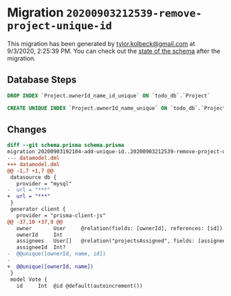 # Migration `20200903212539-remove-project-unique-id`

This migration has been generated by tylor.kolbeck@gmail.com at 9/3/2020, 2:25:39 PM.
You can check out the [state of the schema](./schema.prisma) after the migration.

## Database Steps

```sql
DROP INDEX `Project.ownerId_name_id_unique` ON `todo_db`.`Project`

CREATE UNIQUE INDEX `Project.ownerId_name_unique` ON `todo_db`.`Project`(`ownerId`, `name`)
```

## Changes

```diff
diff --git schema.prisma schema.prisma
migration 20200903192104-add-unique-id..20200903212539-remove-project-unique-id
--- datamodel.dml
+++ datamodel.dml
@@ -1,7 +1,7 @@
 datasource db {
   provider = "mysql"
-  url = "***"
+  url = "***"
 }
 generator client {
   provider = "prisma-client-js"
@@ -37,10 +37,9 @@
   owner       User     @relation(fields: [ownerId], references: [id])
   ownerId     Int
   assignees   User[]   @relation("projectsAssigned", fields: [assigneeId], references: [id])
   assigneeId  Int?
-  @@unique([ownerId, name, id])
-
+  @@unique([ownerId, name])
 }
 model Vote {
   id     Int  @id @default(autoincrement())
```


